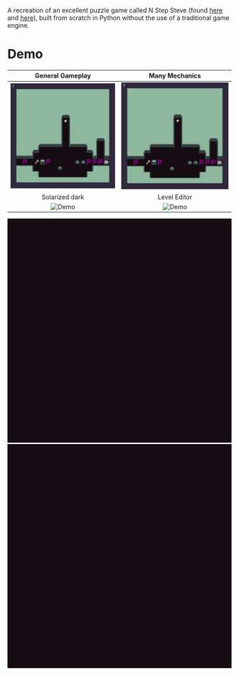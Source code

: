 A recreation of an excellent puzzle game called N Step Steve (found [here](https://epicpikaguy.itch.io/n-step-steve-part-1) and [here](https://epicpikaguy.itch.io/n-step-steve-part-2)), built from scratch in Python without the use of a traditional game engine.

# Demo
General Gameplay           |  Many Mechanics
:-------------------------:|:-------------------------:
![Demo](demo/demo2.gif)  |  ![Demo](demo/demo2.gif)
Solarized dark             |  Level Editor
![Demo](demo/demo3.gif)  |  ![Demo](demo/demo4.gif)


![Demo](demo/demo1.gif)  ![Demo](demo/demo1.gif)
